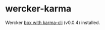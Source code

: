 # wercker-karma

Wercker [box with karma-cli](https://app.wercker.com/#applications/53bf951e053977b43e1d0b86/tab/details) (v0.0.4) installed.
